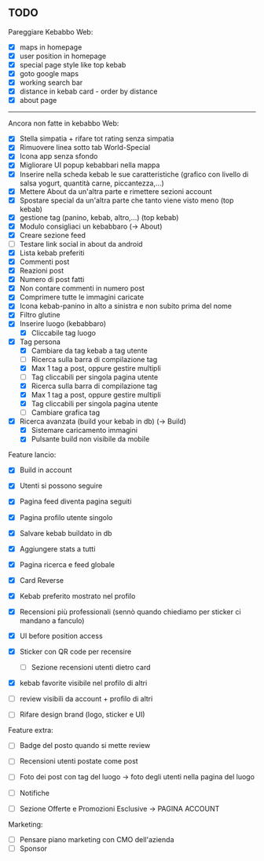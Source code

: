 ## TODO

Pareggiare Kebabbo Web:

- [x] maps in homepage
- [x] user position in homepage
- [x] special page style like top kebab
- [x] goto google maps
- [x] working search bar
- [x] distance in kebab card - order by distance
- [x] about page

---

Ancora non fatte in kebabbo Web:

- [x] Stella simpatia + rifare tot rating senza simpatia
- [x] Rimuovere linea sotto tab World-Special
- [x] Icona app senza sfondo
- [x] Migliorare UI popup kebabbari nella mappa
- [x] Inserire nella scheda kebab le sue caratteristiche (grafico con livello di salsa yogurt, quantità carne, piccantezza,...)
- [x] Mettere About da un'altra parte e rimettere sezioni account
- [x] Spostare special da un'altra parte che tanto viene visto meno (top kebab)
- [x] gestione tag (panino, kebab, altro,...) (top kebab)
- [x] Modulo consigliaci un kebabbaro (-> About)
- [x] Creare sezione feed
- [ ] Testare link social in about da android
- [x] Lista kebab preferiti
- [x] Commenti post
- [x] Reazioni post
- [x] Numero di post fatti
- [x] Non contare commenti in numero post
- [x] Comprimere tutte le immagini caricate
- [x] Icona kebab-panino in alto a sinistra e non subito prima del nome
- [x] Filtro glutine
- [x] Inserire luogo (kebabbaro)
    - [x] Cliccabile tag luogo
- [x] Tag persona
    - [x] Cambiare da tag kebab a tag utente
    - [ ] Ricerca sulla barra di compilazione tag
    - [x] Max 1 tag a post, oppure gestire multipli
    - [ ] Tag cliccabili per singola pagina utente
    - [x] Ricerca sulla barra di compilazione tag
    - [x] Max 1 tag a post, oppure gestire multipli
    - [x] Tag cliccabili per singola pagina utente
    - [ ] Cambiare grafica tag
- [x] Ricerca avanzata (build your kebab in db) (-> Build)
    - [x] Sistemare caricamento immagini
    - [x] Pulsante build non visibile da mobile

Feature lancio:
- [x] Build in account
- [x] Utenti si possono seguire
- [x] Pagina feed diventa pagina seguiti
- [x] Pagina profilo utente singolo
- [x] Salvare kebab buildato in db
- [x] Aggiungere stats a tutti
- [x] Pagina ricerca e feed globale
- [x] Card Reverse
- [x] Kebab preferito mostrato nel profilo
- [x] Recensioni più professionali (sennò quando chiediamo per sticker ci mandano a fanculo)
- [x] UI before position access

- [x] Sticker con QR code per recensire
    - [ ] Sezione recensioni utenti dietro card
- [x] kebab favorite visibile nel profilo di altri
- [ ] review visibili da account + profilo di altri
- [ ] Rifare design brand (logo, sticker e UI)

Feature extra:
- [ ] Badge del posto quando si mette review
- [ ] Recensioni utenti postate come post
- [ ] Foto dei post con tag del luogo -> foto degli utenti nella pagina del luogo
- [ ] Notifiche
- [ ] Sezione Offerte e Promozioni Esclusive -> PAGINA ACCOUNT


Marketing:

- [ ] Pensare piano marketing con CMO dell'azienda
- [ ] Sponsor
